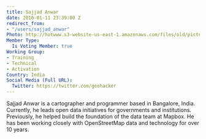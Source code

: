 ```yaml
---
title: Sajjad Anwar
date: 2016-01-11 23:39:00 Z
redirect_from:
- "/users/sajjad_anwar"
Photo: http://hotwww.s3-website-us-east-1.amazonaws.com/files/old/pictures/picture-321-1452658791.jpg
Member Type:
  Is Voting Member: true
Working Group:
- Training
- Technical
- Activation
Country: India
Social Media (Full URL):
  Twitter: https://twitter.com/geohacker
---
```


<p>Sajjad Anwar is a cartographer and programmer based in Bangalore, India. Currently, he leads open data initiatives for governments and institutions. Previously, he helped build the foundation of the data team at Mapbox. He has been working closely with OpenStreetMap data and technology for over 10 years.</p>
